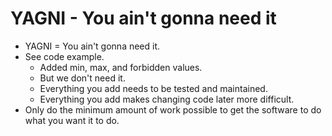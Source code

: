# YAGNI - You ain't gonna need it

* YAGNI = You ain't gonna need it.
* See code example.
    * Added min, max, and forbidden values.
    * But we don't need it.
    * Everything you add needs to be tested and maintained.
    * Everything you add makes changing code later more difficult.
* Only do the minimum amount of work possible to get the software to do what you want it to do.
